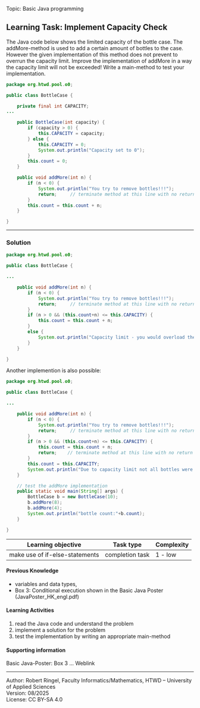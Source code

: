 Topic: Basic Java programming

## Learning Task: Implement Capacity Check

The Java code below shows the limited capacity of the bottle case. The addMore-method is used to add a certain amount of bottles to the case. However the given implementation of this method does not prevent to overrun the capacity limit. Improve the implementation of addMore in a way the capacity limit will not be exceeded! Write a main-method to test your implementation.

``` java
package org.htwd.pool.o0;

public class BottleCase {

    private final int CAPACITY;
...

    public BottleCase(int capacity) {
        if (capacity > 0) {
            this.CAPACITY = capacity;
        } else {
            this.CAPACITY = 0;
            System.out.println("Capacity set to 0");
        } 
        this.count = 0;
    }

    public void addMore(int n) {
        if (n < 0) {
            System.out.println("You try to remove bottles!!!");
            return;     // terminate method at this line with no return value
        }
        this.count = this.count + n;
    }

}
```

---------------------------------------

### Solution

``` java
package org.htwd.pool.o0;

public class BottleCase {

...

    public void addMore(int n) {
        if (n < 0) {
            System.out.println("You try to remove bottles!!!");
            return;     // terminate method at this line with no return value
        }
	    if (n > 0 && (this.count+n) <= this.CAPACITY) {
            this.count = this.count + n;
        }
        else {
            System.out.println("Capacity limit - you would overload the case.");
        }
    }

}
``` 

Another implemention is also possible:

``` java
package org.htwd.pool.o0;

public class BottleCase {

... 

    public void addMore(int n) {
        if (n < 0) {
            System.out.println("You try to remove bottles!!!");
            return;     // terminate method at this line with no return value
        }
	    if (n > 0 && (this.count+n) <= this.CAPACITY) {
            this.count = this.count + n;
            return;    // terminate method at this line with no return value
        }
        this.count = this.CAPACITY;
        System.out.println("Due to capacity limit not all bottles were added.");
    }

    // test the addMore implementation
    public static void main(String[] args) {
        BottleCase b = new BottleCase(10);
        b.addMore(8);
        b.addMore(4);
        System.out.println("bottle count:"+b.count);
    }

}
``` 


| **Learning objective**                           | **Task type**   | **Complexity** |
| ------------------------------------------------ | --------------- | -------------- |
| make use of if-else-statements                   | completion task | 1 - low        |  

#### Previous Knowledge

- variables and data types,  
- Box 3: Conditional execution shown in the Basic Java Poster (JavaPoster_HK_engl.pdf)  

#### Learning Activities

1) read the Java code and understand the problem
2) implement a solution for the problem
3) test the implementation by writing an appropriate main-method

#### Supporting information

Basic Java-Poster: Box 3 ... Weblink

---------------------------------------
Author: Robert Ringel, Faculty Informatics/Mathematics, HTWD – University of Applied Sciences  
Version: 08/2025            
License: CC BY-SA 4.0

